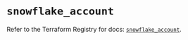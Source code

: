 # `snowflake_account`

Refer to the Terraform Registry for docs: [`snowflake_account`](https://registry.terraform.io/providers/snowflake-labs/snowflake/0.85.0/docs/resources/account).
